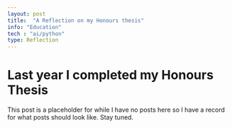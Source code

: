 ```yaml
---
layout: post
title:  "A Reflection on my Honours thesis"
info: "Education"
tech : "ai/python"
type: Reflection
---
```


# Last year I completed my Honours Thesis

This post is a placeholder for while I have no posts here so I have a record for what posts should look like. Stay tuned.
